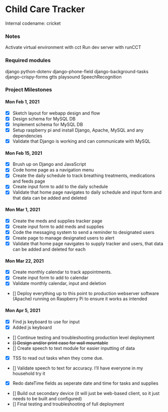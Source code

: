 # Child Care Tracker
Internal codename: cricket

### Notes
Activate virtual environment with cct
Run dev server with runCCT

### Required modules
django
python-dotenv
django-phone-field
django-background-tasks
django-crispy-forms
gtts
playsound
SpeechRecognition


### Project Milestones

#### Mon Feb 1, 2021
- [x] Sketch layout for webapp design and flow
- [x] Design schema for MySQL DB
- [x] Implement schema for MySQL DB
- [x] Setup raspberry pi and install Django, Apache, MySQL and any dependencies
- [x] Validate that Django is working and can communicate with MySQL

#### Mon Feb 15, 2021
- [x] Brush up on Django and JavaScript
- [x] Code home page as a navigation menu
- [x] Create the daily schedule to track breathing treatments, medications and feeds page
- [x] Create input form to add to the daily schedule
- [x] Validate that home page navigates to daily schedule and input form and that data can be added and deleted

#### Mon Mar 1, 2021
- [x] Create the meds and supplies tracker page
- [x] Create input form to add meds and supplies
- [x] Code the messaging system to send a reminder to designated users
- [x] Create page to manage designated users to alert
- [x] Validate that home page navigates to supply tracker and users, that data can be added and deleted for each

#### Mon Mar 22, 2021
- [x] Create monthly calendar to track appointments.
- [x] Create input form to add to calendar
- [x] Validate monthly calendar, input and deletion
- [] Deploy everything up to this point to production webserver software (Apache) running on Raspberry Pi to ensure it works as intended


#### Mon Apr 5, 2021
- [x] Find js keyboard to use for input
- [x] Added js keyboard
- [] Continue testing and troubleshooting production level deployment
- ~~[] Design and/or print case for wall mountable~~
- [] Create speech to text module for easier inputting of data
- [x] TSS to read out tasks when they come due.
- [] Validate speech to text for accuracy. I’ll have everyone in my household try it
- [x] Redo dateTime fields as seperate date and time for tasks and supplies
- [] Build out secondary device (it will just be web-based client, so it just needs to be built and configured)
- [] Final testing and troubleshooting of full deployment
